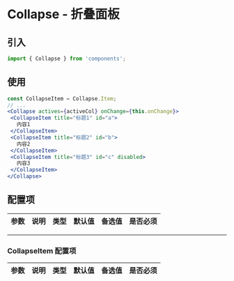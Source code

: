 # Collapse - 折叠面板

## 引入
```jsx
import { Collapse } from 'components';
```
## 使用

```jsx
const CollapseItem = Collapse.Item;
// ...
<Collapse actives={activeCol} onChange={this.onChange}>
 <CollapseItem title="标题1" id="a">
   内容1
 </CollapseItem>
 <CollapseItem title="标题2" id="b">
   内容2
 </CollapseItem>
 <CollapseItem title="标题3" id="c" disabled>
   内容3
 </CollapseItem>
</Collapse>
```

## 配置项
| 参数 | 说明 | 类型 | 默认值 |备选值 | 是否必须 |
| --- | --- | --- | --- | --- | --- |


---

### CollapseItem 配置项

| 参数 | 说明 | 类型 | 默认值 |备选值 | 是否必须 |
| --- | --- | --- | --- | --- | --- |
